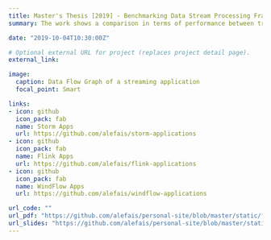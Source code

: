 ```yaml
---
title: Master's Thesis [2019] - Benchmarking Data Stream Processing Frameworks on Multicores
summary: The work shows a comparison in terms of performance between traditional Data Stream Processing (DaSP) systems and WindFlow, an efficient C++17 streaming library based on FastFlow's building blocks. The goal is to quantify the benefit that may be achieved by using the C++ solution with respect to modern Java-based ones. A benchmark of four real-world DaSP applications have been designed and implementations are provided using [Apache Storm](http://storm.apache.org/), [Apache Flink](https://ci.apache.org/projects/flink/flink-docs-release-1.7/) and [WindFlow](https://github.com/ParaGroup/WindFlow). Experiments show a significant throughput improvement and latency reduction by using the C++ solution with respect to the state-of-the-art frameworks on single multicore machines. The results obtained are encouraging for future works which aim at designing innovative DaSP frameworks based on C++ and providing high-level abstractions like Storm and Flink, that may be able to overcome modern Java-based Stream Processing Engines (SPEs) on distributed scenarios too. The entire work has been supervised by Dr. [Gabriele Mencagli](http://pages.di.unipi.it/mencagli/) and contributes to the [WindFlow](https://paragroup.github.io/WindFlow/) project. The thesis document and the presentation are available in English at the following links. The developed code is open source and entirely accessible on GitHub (links below).

date: "2019-10-04T10:30:00Z"

# Optional external URL for project (replaces project detail page).
external_link: 

image:
  caption: Data Flow Graph of a streaming application
  focal_point: Smart

links:
- icon: github
  icon_pack: fab
  name: Storm Apps
  url: https://github.com/alefais/storm-applications
- icon: github
  icon_pack: fab
  name: Flink Apps
  url: https://github.com/alefais/flink-applications
- icon: github
  icon_pack: fab
  name: WindFlow Apps
  url: https://github.com/alefais/windflow-applications

url_code: ""
url_pdf: "https://github.com/alefais/personal-site/blob/master/static/files/Fais_MScThesis.pdf"
url_slides: "https://github.com/alefais/personal-site/blob/master/static/files/Fais_MScPresentation.pdf"
---
```

